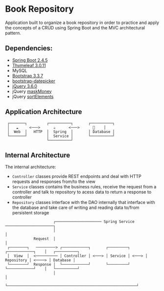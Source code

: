 # Book Repository

Application built to organize a book repository in order to practice and apply the concepts of a CRUD using Spring Boot and the MVC architectural pattern.

## Dependencies: 

- [Spring Boot 2.4.5](https://spring.io/projects/spring-boot)
- [Thymeleaf 3.0.11](https://www.thymeleaf.org/doc/tutorials/3.0/usingthymeleaf.html#expression-utility-objects)
- MySQL
- [Bootstrap 3.3.7](https://blog.getbootstrap.com/2016/07/25/bootstrap-3-3-7-released/)
- [bootstrap-datepicker](https://github.com/uxsolutions/bootstrap-datepicker)
- [jQuery 3.6.0](https://jquery.com/download/)
- jQuery [maskMoney](https://github.com/plentz/jquery-maskmoney)
- jQuery [sortElements](https://github.com/padolsey-archive/jquery.fn/tree/master/sortElements)

## Application Architecture

```
 ┌───────┐         ┌──────────┐       ┌──────────┐
 │   ☁️     <───>      ☕      <───>      💾    │
 │  Web  │   HTTP  │  Spring  │       │ Database │
 └───────┘         │  Service │       └──────────┘
                   └──────────┘
```

## Internal Architecture
The internal architecture:

  * `Controller` classes provide REST endpoints and deal with HTTP requests and responses from/to the view
  * `Service` 	classes contains the business rules, receive the request from a controller and talk to repository to acess data to return a response to controller
  * `Repository` classes interface with the DAO internally that interface with the database and take care of writing and reading data to/from persistent storage



```
                      ┌───────────────────── Spring Service ──────────────────────┐
                      │                                                           │
             Request  │                                                           │
 ┌────────┐   ─────────> ┌────────────┐       ┌─────────┐       ┌────────────┐    │   ┌──────────┐
 │  View  │  <────────── │ Controller │ <───> │ Service │ <───> │ Repository │ <────> │ Database │
 └────────┘  Response │  └────────────┘       └─────────┘       └────────────┘    │   └──────────┘
                      │                                                           │
                      └───────────────────────────────────────────────────────────┘
  ```  
